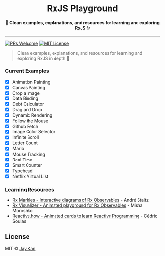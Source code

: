 <div align="center">
  <h1>RxJS Playground</h1>

  <h4>🌟 Clean examples, explanations, and resources for learning and exploring RxJS ✨</h4>
</div>
<hr />

[![PRs Welcome][prs-badge]][prs]
[![MIT License][license-badge]][license]

> Clean examples, explanations, and resources for learning and exploring RxJS in depth 👊

### Current Examples
- [x] Animation Painting
- [x] Canvas Painting
- [x] Crop a Image
- [x] Data Binding
- [x] Debt Calculator
- [x] Drag and Drop
- [x] Dynamic Rendering
- [x] Follow the Mouse
- [x] Github Fetch
- [x] Image Color Selector
- [x] Infinite Scroll
- [x] Letter Count
- [x] Mario
- [x] Mouse Tracking
- [x] Real Time
- [x] Smart Counter
- [x] Typehead
- [x] Netflix Virtual List

### Learning Resources
* [Rx Marbles - Interactive diagrams of Rx Observables](http://rxmarbles.com/) - André Staltz
* [Rx Visualizer - Animated playground for Rx Observables](https://rxviz.com) - Misha Moroshko
* [Reactive.how - Animated cards to learn Reactive Programming](http://reactive.how) - Cédric Soulas

## License
MIT © [Jay Kan](https://github.com/JayKan)

[prs-badge]: https://img.shields.io/badge/PRs-welcome-brightgreen.svg?style=flat-square
[prs]: https://github.com/JayKan/RxJS-Playground/pulls
[license-badge]: https://img.shields.io/npm/l/express.svg?style=flat-square
[license]: https://github.com/JayKan/RxJS-Playground/blob/master/LICENSE